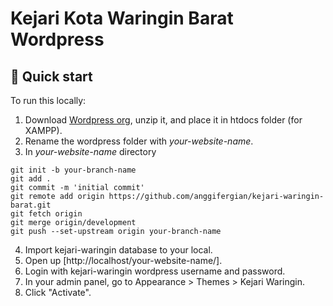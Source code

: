 # Kejari Kota Waringin Barat Wordpress

## 🚀 Quick start

To run this locally:

1. Download [Wordpress org](https://wordpress.org/download/), unzip it, and place it in htdocs folder (for XAMPP).
2. Rename the wordpress folder with _your-website-name_.
3. In _your-website-name_ directory

```
git init -b your-branch-name
git add .
git commit -m 'initial commit'
git remote add origin https://github.com/anggifergian/kejari-waringin-barat.git
git fetch origin
git merge origin/development
git push --set-upstream origin your-branch-name
```

4. Import kejari-waringin database to your local.
5. Open up [http://localhost/your-website-name/].
6. Login with kejari-waringin wordpress username and password.
7. In your admin panel, go to Appearance > Themes > Kejari Waringin.
8. Click "Activate".

